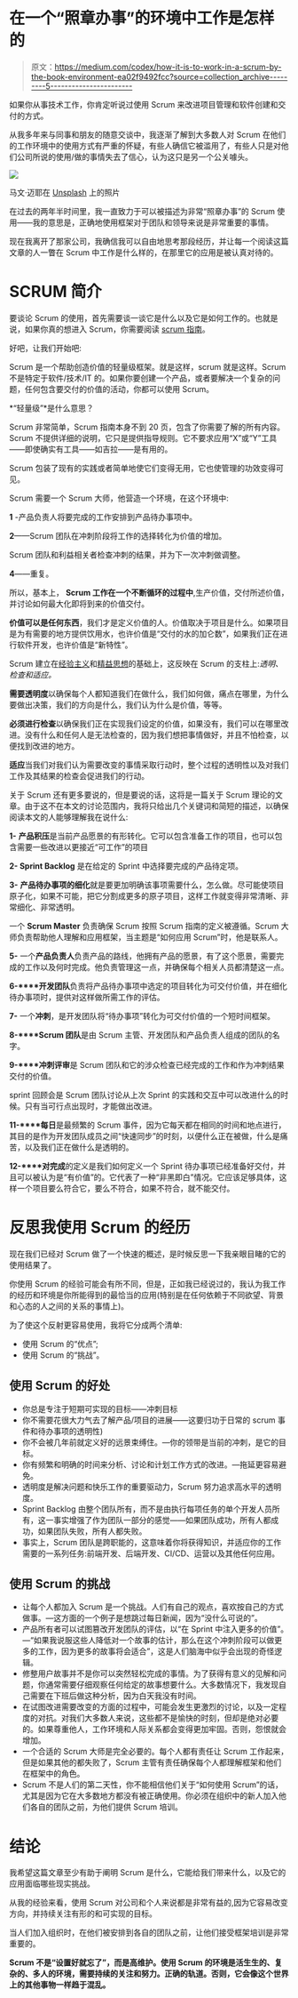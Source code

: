 # 在一个“照章办事”的环境中工作是怎样的

> 原文：<https://medium.com/codex/how-it-is-to-work-in-a-scrum-by-the-book-environment-ea02f9492fcc?source=collection_archive---------5----------------------->

如果你从事技术工作，你肯定听说过使用 Scrum 来改进项目管理和软件创建和交付的方式。

从我多年来与同事和朋友的随意交谈中，我逐渐了解到大多数人对 Scrum 在他们的工作环境中的使用方式有严重的怀疑，有些人确信它被滥用了，有些人只是对他们公司所说的使用/做的事情失去了信心，认为这只是另一个公关噱头。

![](img/55131d6cad9740ba650f982ab866e925.png)

马文·迈耶在 [Unsplash](https://unsplash.com?utm_source=medium&utm_medium=referral) 上的照片

在过去的两年半时间里，我一直致力于可以被描述为非常“照章办事”的 Scrum 使用——我的意思是，正确地使用框架对于团队和领导来说是非常重要的事情。

现在我离开了那家公司，我确信我可以自由地思考那段经历，并让每一个阅读这篇文章的人一瞥在 Scrum 中工作是什么样的，在那里它的应用是被认真对待的。

# SCRUM 简介

要谈论 Scrum 的使用，首先需要谈一谈它是什么以及它是如何工作的。也就是说，如果你真的想进入 Scrum，你需要阅读 [scrum 指南](https://www.scrum.org/resources/scrum-guide?gclid=Cj0KCQjwgMqSBhDCARIsAIIVN1VoilOK_ckCWvwm7BPZua9gCTNrgR3JHDpjDLY7Y1Ah6ueDP8uErecaAgLFEALw_wcB)。

好吧，让我们开始吧:

Scrum 是一个帮助创造价值的轻量级框架。就是这样，scrum 就是这样。Scrum 不是特定于软件/技术/IT 的。如果你要创建一个产品，或者要解决一个复杂的问题，任何包含要交付的价值的活动，你都可以使用 Scrum。

*“轻量级”*是什么意思？

Scrum 非常简单，Scrum 指南本身不到 20 页，包含了你需要了解的所有内容。Scrum 不提供详细的说明，它只是提供指导规则。它不要求应用“X”或“Y”工具——即使确实有工具——如吉拉——是有用的。

Scrum 包装了现有的实践或者简单地使它们变得无用，它也使管理的功效变得可见。

Scrum 需要一个 Scrum 大师，他营造一个环境，在这个环境中:

**1** -产品负责人将要完成的工作安排到产品待办事项中。

**2**——Scrum 团队在冲刺阶段将工作的选择转化为价值的增加。

Scrum 团队和利益相关者检查冲刺的结果，并为下一次冲刺做调整。

**4**——重复。

所以，基本上， **Scrum 工作在一个不断循环的过程中**,生产价值，交付所述价值，并讨论如何最大化即将到来的价值交付。

**价值可以是任何东西**，我们才是定义价值的人。价值取决于项目是什么。如果项目是为有需要的地方提供饮用水，也许价值是“交付的水的加仑数”，如果我们正在进行软件开发，也许价值是“新特性”。

Scrum 建立在[经验主义](https://www.techtarget.com/whatis/definition/empiricism)和[精益思想](https://en.wikipedia.org/wiki/Lean_thinking)的基础上，这反映在 Scrum 的支柱上:*透明、检查和适应。*

**需要透明度**以确保每个人都知道我们在做什么，我们如何做，痛点在哪里，为什么要做出决策，我们的方向是什么，我们认为什么是价值，等等。

**必须进行检查**以确保我们正在实现我们设定的价值，如果没有，我们可以在哪里改进。没有什么和任何人是无法检查的，因为我们想把事情做好，并且不怕检查，以便找到改进的地方。

**适应**当我们对我们认为需要改变的事情采取行动时，整个过程的透明性以及对我们工作及其结果的检查会促进我们的行动。

关于 Scrum 还有更多要说的，但是要说的话，这将是一篇关于 Scrum 理论的文章。由于这不在本文的讨论范围内，我将只给出几个关键词和简短的描述，以确保阅读本文的人能够理解我在说什么:

**1-** **产品积压**是当前产品愿景的有形转化。它可以包含准备工作的项目，也可以包含需要一些改进以更接近“可工作”的项目

**2- Sprint Backlog** 是在给定的 Sprint 中选择要完成的产品待定项。

**3-** **产品待办事项的细化**就是要更加明确该事项需要什么，怎么做。尽可能使项目原子化，如果不可能，把它分割成更多的原子项目，这样工作就变得非常清晰、非常细化、非常透明。

一个 **Scrum Master** 负责确保 Scrum 按照 Scrum 指南的定义被遵循。Scrum 大师负责帮助他人理解和应用框架，当主题是“如何应用 Scrum”时，他是联系人。

**5-** 一个**产品负责人**负责产品的路线，他拥有产品的愿景，有了这个愿景，需要完成的工作以及何时完成。他负责管理这一点，并确保每个相关人员都清楚这一点。

**6-****开发团队**负责将产品待办事项中选定的项目转化为可交付价值，并在细化待办事项时，提供对这样做所需工作的评估。

**7-** 一个**冲刺**，是开发团队将“待办事项”转化为可交付价值的一个短时间框架。

**8-****Scrum 团队**是由 Scrum 主管、开发团队和产品负责人组成的团队的名字。

**9-****冲刺评审**是 Scrum 团队和它的涉众检查已经完成的工作和作为冲刺结果交付的价值。

sprint 回顾会是 Scrum 团队讨论从上次 Sprint 的实践和交互中可以改进什么的时候。只有当可行点出现时，才能做出改进。

**11-****每日**是最频繁的 Scrum 事件，因为它每天都在相同的时间和地点进行，其目的是作为开发团队成员之间“快速同步”的时刻，以便什么正在被做，什么是痛苦，以及我们正在做什么是透明的。

**12-****对完成**的定义是我们如何定义一个 Sprint 待办事项已经准备好交付，并且可以被认为是“有价值”的。它代表了一种“非黑即白”情况。它应该足够具体，这样一个项目要么符合它，要么不符合，如果不符合，就不能交付。

# 反思我使用 Scrum 的经历

现在我们已经对 Scrum 做了一个快速的概述，是时候反思一下我亲眼目睹的它的使用结果了。

你使用 Scrum 的经验可能会有所不同，但是，正如我已经说过的，我认为我工作的经历和环境是你所能得到的最恰当的应用(特别是在任何依赖于不同欲望、背景和心态的人之间的关系的事情上)。

为了使这个反射更容易使用，我将它分成两个清单:

*   使用 Scrum 的“优点”;
*   使用 Scrum 的“挑战”。

## 使用 Scrum 的好处

*   你总是专注于短期可实现的目标——冲刺目标
*   你不需要花很大力气去了解产品/项目的进展——这要归功于日常的 scrum 事件和待办事项的透明性)
*   你不会被几年前就定义好的远景束缚住。—你的领带是当前的冲刺，是它的目标。
*   你有频繁和明确的时间来分析、讨论和计划工作方式的改进。—拖延更容易避免。
*   透明度是解决问题和快乐工作的重要驱动力，Scrum 努力追求高水平的透明度。
*   Sprint Backlog 由整个团队所有，而不是由执行每项任务的单个开发人员所有，这一事实增强了作为团队一部分的感觉——如果团队成功，所有人都成功，如果团队失败，所有人都失败。
*   事实上，Scrum 团队是跨职能的，这意味着你将获得知识，并适应你的工作需要的一系列任务:前端开发、后端开发、CI/CD、运营以及其他任何应用。

## 使用 Scrum 的挑战

*   让每个人都加入 Scrum 是一个挑战。人们有自己的观点，喜欢按自己的方式做事。—这方面的一个例子是想跳过每日新闻，因为“没什么可说的”。
*   产品所有者可以试图篡改开发团队的评估，以“在 Sprint 中注入更多的价值”。—“如果我说服这些人降低对一个故事的估计，那么在这个冲刺阶段可以做更多的工作，因为更多的故事将会适合”，这是人们脑海中似乎会出现的奇怪逻辑。
*   修整用户故事并不是你可以突然轻松完成的事情。为了获得有意义的见解和问题，你通常需要仔细观察任何给定的故事想要什么。大多数情况下，我发现自己需要在下班后做这种分析，因为白天我没有时间。
*   在试图改进需要改变的方面的过程中，可能会发生更激烈的讨论，以及一定程度的对抗。对我们大多数人来说，这些都不是愉快的时刻，但却是绝对必要的。如果尊重他人，工作环境和人际关系都会变得更加牢固。否则，怨恨就会增加。
*   一个合适的 Scrum 大师是完全必要的。每个人都有责任让 Scrum 工作起来，但是如果其他的都失败了，Scrum 主管有责任确保每个人都理解框架和他们在框架中的角色。
*   Scrum 不是人们的第二天性，你不能相信他们关于“如何使用 Scrum”的话，尤其是因为它在大多数地方都没有被正确使用。你必须在组织中的新人加入他们各自的团队之前，为他们提供 Scrum 培训。

# 结论

我希望这篇文章至少有助于阐明 Scrum 是什么，它能给我们带来什么，以及它的应用面临哪些现实挑战。

从我的经验来看，使用 Scrum 对公司和个人来说都是非常有益的,因为它容易改变方向，并持续关注有形的和可实现的目标。

当人们加入组织时，在他们被安排到各自的团队之前，让他们接受框架培训是非常重要的。

**Scrum 不是“设置好就忘了”，而是高维护。使用 Scrum 的环境是活生生的、复杂的、多人的环境，需要持续的关注和努力。正确的轨道。否则，它会像这个世界上的其他事物一样趋于混乱。**